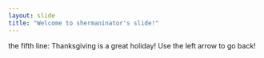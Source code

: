 ```yaml
---
layout: slide
title: "Welcome to shermaninator's slide!"
---
```

the fifth line: Thanksgiving is a great holiday!
Use the left arrow to go back!